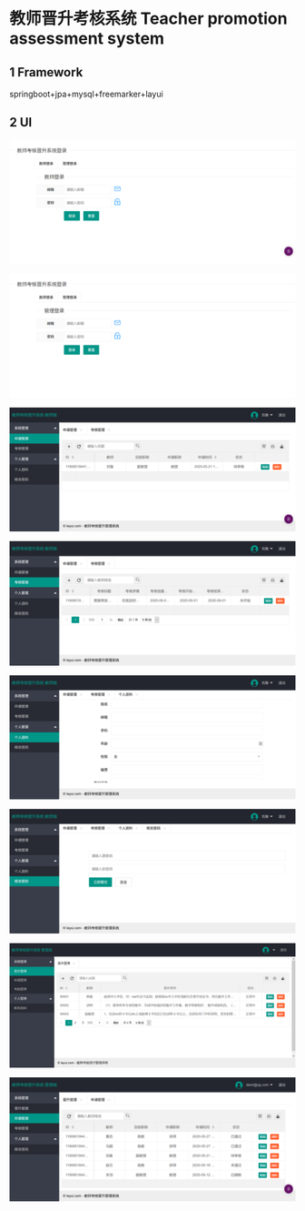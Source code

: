 # 教师晋升考核系统 Teacher promotion assessment system

## 1 Framework

springboot+jpa+mysql+freemarker+layui



## 2 UI

![1](https://raw.githubusercontent.com/chushiyan/teacher_management/master/%E6%95%88%E6%9E%9C%E5%9B%BE/%E7%81%AB%E7%8B%90%E6%88%AA%E5%9B%BE_2020-06-07T15-55-46.750Z.png)

![2](https://raw.githubusercontent.com/chushiyan/teacher_management/master/%E6%95%88%E6%9E%9C%E5%9B%BE/%E7%81%AB%E7%8B%90%E6%88%AA%E5%9B%BE_2020-06-07T15-57-15.209Z.png)



![](https://raw.githubusercontent.com/chushiyan/teacher_management/master/%E6%95%88%E6%9E%9C%E5%9B%BE/%E7%81%AB%E7%8B%90%E6%88%AA%E5%9B%BE_2020-06-07T15-57-59.830Z.png)





![](https://raw.githubusercontent.com/chushiyan/teacher_management/master/%E6%95%88%E6%9E%9C%E5%9B%BE/%E7%81%AB%E7%8B%90%E6%88%AA%E5%9B%BE_2020-06-07T15-58-52.147Z.png)



![](https://raw.githubusercontent.com/chushiyan/teacher_management/master/%E6%95%88%E6%9E%9C%E5%9B%BE/%E7%81%AB%E7%8B%90%E6%88%AA%E5%9B%BE_2020-06-07T15-59-23.516Z.png)



![](https://raw.githubusercontent.com/chushiyan/teacher_management/master/%E6%95%88%E6%9E%9C%E5%9B%BE/%E7%81%AB%E7%8B%90%E6%88%AA%E5%9B%BE_2020-06-07T16-00-30.918Z.png)



![](https://raw.githubusercontent.com/chushiyan/teacher_management/master/%E6%95%88%E6%9E%9C%E5%9B%BE/%E7%81%AB%E7%8B%90%E6%88%AA%E5%9B%BE_2020-06-08T05-38-20.501Z.png)



![](https://raw.githubusercontent.com/chushiyan/teacher_management/master/%E6%95%88%E6%9E%9C%E5%9B%BE/%E7%81%AB%E7%8B%90%E6%88%AA%E5%9B%BE_2020-06-07T16-01-17.089Z.png)

